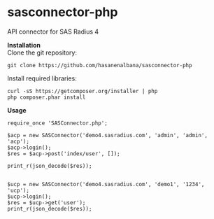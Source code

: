 # sasconnector-php
API connector for SAS Radius 4

__Installation__<br>
Clone the git repository:
```
git clone https://github.com/hasanenalbana/sasconnector-php
```
Install required libraries:
```cd sasconnector-php
curl -sS https://getcomposer.org/installer | php
php composer.phar install
````

__Usage__
```
require_once 'SASConnector.php';

$acp = new SASConnector('demo4.sasradius.com', 'admin', 'admin', 'acp');
$acp->login();
$res = $acp->post('index/user', []);

print_r(json_decode($res));


$ucp = new SASConnector('demo4.sasradius.com', 'demo1', '1234', 'ucp');
$ucp->login();
$res = $ucp->get('user');
print_r(json_decode($res));

```
